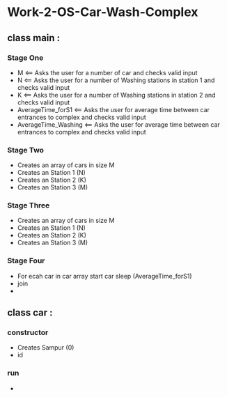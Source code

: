 # Work-2-OS-Car-Wash-Complex

## class main :
### Stage One
* M <== Asks the user for a number of car and checks valid input
* N <== Asks the user for a number of Washing stations in station 1  and checks valid input
* K <== Asks the user for a number of Washing stations in station 2  and checks valid input
* AverageTime_forS1 <==  Asks the user for average time between car entrances to complex and checks valid input
* AverageTime_Washing <==  Asks the user for average time between car entrances to complex and checks valid input

### Stage Two
* Creates an array of cars in size M
* Creates an Station 1 (N)
* Creates an Station 2 (K)
* Creates an Station 3 (M)

### Stage Three
* Creates an array of cars in size M
* Creates an Station 1 (N)
* Creates an Station 2 (K)
* Creates an Station 3 (M)

### Stage Four
* For ecah car  in car array start car sleep (AverageTime_forS1)
* join 
* 

## class car :
### constructor 
* Creates Sampur (0) 
* id 

### run 
* 

